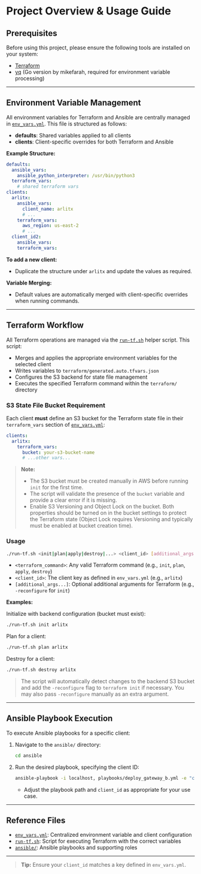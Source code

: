 # Project Overview & Usage Guide

## Prerequisites

Before using this project, please ensure the following tools are installed on your system:

- [Terraform](https://www.terraform.io/downloads.html)
- [yq](https://github.com/mikefarah/yq) (Go version by mikefarah, required for environment variable processing)

---

## Environment Variable Management

All environment variables for Terraform and Ansible are centrally managed in [`env_vars.yml`](./env_vars.yml). This file is structured as follows:

- **defaults**: Shared variables applied to all clients
- **clients**: Client-specific overrides for both Terraform and Ansible

**Example Structure:**

```yaml
defaults:
  ansible_vars:
    ansible_python_interpreter: /usr/bin/python3
  terraform_vars:
    # shared terraform vars
clients:
  arlitx:
    ansible_vars:
      client_name: arlitx
      # ...
    terraform_vars:
      aws_region: us-east-2
      # ...
  client_id2:
    ansible_vars:
    terraform_vars:
```

**To add a new client:**

- Duplicate the structure under `arlitx` and update the values as required.

**Variable Merging:**

- Default values are automatically merged with client-specific overrides when running commands.

---

## Terraform Workflow

All Terraform operations are managed via the [`run-tf.sh`](./run-tf.sh) helper script. This script:

- Merges and applies the appropriate environment variables for the selected client
- Writes variables to `terraform/generated.auto.tfvars.json`
- Configures the S3 backend for state file management
- Executes the specified Terraform command within the `terraform/` directory

### S3 State File Bucket Requirement

Each client **must** define an S3 bucket for the Terraform state file in their `terraform_vars` section of [`env_vars.yml`](./env_vars.yml):

```yaml
clients:
  arlitx:
    terraform_vars:
      bucket: your-s3-bucket-name
      # ...other vars...
```

> **Note:**
>
> - The S3 bucket must be created manually in AWS before running `init` for the first time.
> - The script will validate the presence of the `bucket` variable and provide a clear error if it is missing.
> - Enable S3 Versioning and Object Lock on the bucket. Both properties should be turned on in the bucket settings to protect the Terraform state (Object Lock requires Versioning and typically must be enabled at bucket creation time).

### Usage

```bash
./run-tf.sh <init|plan|apply|destroy|...> <client_id> [additional_args...]
```

- `<terraform_command>`: Any valid Terraform command (e.g., `init`, `plan`, `apply`, `destroy`)
- `<client_id>`: The client key as defined in `env_vars.yml` (e.g., `arlitx`)
- `[additional_args...]`: Optional additional arguments for Terraform (e.g., `-reconfigure` for `init`)

**Examples:**

Initialize with backend configuration (bucket must exist):

```bash
./run-tf.sh init arlitx
```

Plan for a client:

```bash
./run-tf.sh plan arlitx
```

Destroy for a client:

```bash
./run-tf.sh destroy arlitx
```

> The script will automatically detect changes to the backend S3 bucket and add the `-reconfigure` flag to `terraform init` if necessary. You may also pass `-reconfigure` manually as an extra argument.

---

## Ansible Playbook Execution

To execute Ansible playbooks for a specific client:

1. Navigate to the `ansible/` directory:
   ```bash
   cd ansible
   ```
2. Run the desired playbook, specifying the client ID:
   ```bash
   ansible-playbook -i localhost, playbooks/deploy_gateway_b.yml -e "client_id=arlitx"
   ```
   - Adjust the playbook path and `client_id` as appropriate for your use case.

---

## Reference Files

- [`env_vars.yml`](./env_vars.yml): Centralized environment variable and client configuration
- [`run-tf.sh`](./run-tf.sh): Script for executing Terraform with the correct variables
- [`ansible/`](./ansible/): Ansible playbooks and supporting roles

---

> **Tip:** Ensure your `client_id` matches a key defined in `env_vars.yml`.
